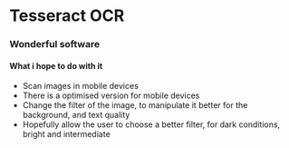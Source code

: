 # Tesseract OCR

### Wonderful software
#### What i hope to do with it
- Scan images in mobile devices
- There is a optimised version for mobile devices
- Change the filter of the image, to manipulate it better for the background, and text quality
- Hopefully allow the user to choose a better filter, for dark conditions, bright and intermediate 
